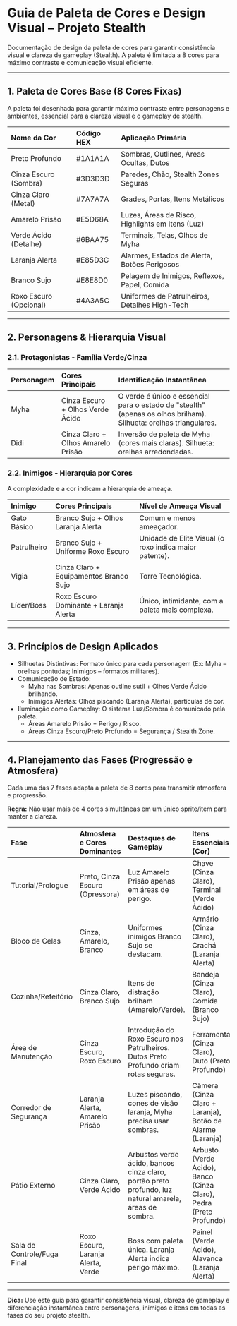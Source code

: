 # Guia de Paleta de Cores e Design Visual – Projeto Stealth

Documentação de design da paleta de cores para garantir consistência visual e clareza de gameplay (Stealth). A paleta é limitada a 8 cores para máximo contraste e comunicação visual eficiente.

---



## 1. Paleta de Cores Base (8 Cores Fixas)

A paleta foi desenhada para garantir máximo contraste entre personagens e ambientes, essencial para a clareza visual e o gameplay de stealth.

| Nome da Cor | Código HEX | Aplicação Primária |
| :--- | :--- | :--- |
| Preto Profundo | #1A1A1A | Sombras, Outlines, Áreas Ocultas, Dutos |
| Cinza Escuro (Sombra) | #3D3D3D | Paredes, Chão, Stealth Zones Seguras |
| Cinza Claro (Metal) | #7A7A7A | Grades, Portas, Itens Metálicos |
| Amarelo Prisão | #E5D68A | Luzes, Áreas de Risco, Highlights em Itens (Luz) |
| Verde Ácido (Detalhe) | #6BAA75 | Terminais, Telas, Olhos de Myha |
| Laranja Alerta | #E85D3C | Alarmes, Estados de Alerta, Botões Perigosos |
| Branco Sujo | #E8E8D0 | Pelagem de Inimigos, Reflexos, Papel, Comida |
| Roxo Escuro (Opcional) | #4A3A5C | Uniformes de Patrulheiros, Detalhes High-Tech |

---

## 2. Personagens & Hierarquia Visual

### 2.1. Protagonistas - Família Verde/Cinza

| Personagem | Cores Principais | Identificação Instantânea |
| :--- | :--- | :--- |
| Myha | Cinza Escuro + Olhos Verde Ácido | O verde é único e essencial para o estado de "stealth" (apenas os olhos brilham). Silhueta: orelhas triangulares. |
| Didi | Cinza Claro + Olhos Amarelo Prisão | Inversão de paleta de Myha (cores mais claras). Silhueta: orelhas arredondadas. |

### 2.2. Inimigos - Hierarquia por Cores

A complexidade e a cor indicam a hierarquia de ameaça.

| Inimigo | Cores Principais | Nível de Ameaça Visual |
| :--- | :--- | :--- |
| Gato Básico | Branco Sujo + Olhos Laranja Alerta | Comum e menos ameaçador. |
| Patrulheiro | Branco Sujo + Uniforme Roxo Escuro | Unidade de Elite Visual (o roxo indica maior patente). |
| Vigia | Cinza Claro + Equipamentos Branco Sujo | Torre Tecnológica. |
| Líder/Boss | Roxo Escuro Dominante + Laranja Alerta | Único, intimidante, com a paleta mais complexa. |

---

## 3. Princípios de Design Aplicados

- Silhuetas Distintivas: Formato único para cada personagem (Ex: Myha – orelhas pontudas; Inimigos – formatos militares).
- Comunicação de Estado:
    - Myha nas Sombras: Apenas outline sutil + Olhos Verde Ácido brilhando.
    - Inimigos Alertas: Olhos piscando (Laranja Alerta), partículas de cor.
- Iluminação como Gameplay: O sistema Luz/Sombra é comunicado pela paleta.
    - Áreas Amarelo Prisão = Perigo / Risco.
    - Áreas Cinza Escuro/Preto Profundo = Segurança / Stealth Zone.

---

## 4. Planejamento das Fases (Progressão e Atmosfera)

Cada uma das 7 fases adapta a paleta de 8 cores para transmitir atmosfera e progressão.

**Regra:** Não usar mais de 4 cores simultâneas em um único sprite/item para manter a clareza.

| Fase | Atmosfera e Cores Dominantes | Destaques de Gameplay | Itens Essenciais (Cor) |
| :--- | :--- | :--- | :--- |
| Tutorial/Prologue | Preto, Cinza Escuro (Opressora) | Luz Amarelo Prisão apenas em áreas de perigo. | Chave (Cinza Claro), Terminal (Verde Ácido) |
| Bloco de Celas | Cinza, Amarelo, Branco | Uniformes inimigos Branco Sujo se destacam. | Armário (Cinza Claro), Crachá (Laranja Alerta) |
| Cozinha/Refeitório | Cinza Claro, Branco Sujo | Itens de distração brilham (Amarelo/Verde). | Bandeja (Cinza Claro), Comida (Branco Sujo) |
| Área de Manutenção | Cinza Escuro, Roxo Escuro | Introdução do Roxo Escuro nos Patrulheiros. Dutos Preto Profundo criam rotas seguras. | Ferramenta (Cinza Claro), Duto (Preto Profundo) |
| Corredor de Segurança | Laranja Alerta, Amarelo Prisão | Luzes piscando, cones de visão laranja, Myha precisa usar sombras. | Câmera (Cinza Claro + Laranja), Botão de Alarme (Laranja) |
| Pátio Externo | Cinza Claro, Verde Ácido | Arbustos verde ácido, bancos cinza claro, portão preto profundo, luz natural amarela, áreas de sombra. | Arbusto (Verde Ácido), Banco (Cinza Claro), Pedra (Preto Profundo) |
| Sala de Controle/Fuga Final | Roxo Escuro, Laranja Alerta, Verde | Boss com paleta única. Laranja Alerta indica perigo máximo. | Painel (Verde Ácido), Alavanca (Laranja Alerta) |

---

**Dica:** Use este guia para garantir consistência visual, clareza de gameplay e diferenciação instantânea entre personagens, inimigos e itens em todas as fases do seu projeto stealth.
